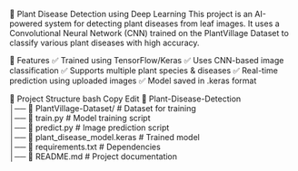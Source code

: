 🌱 Plant Disease Detection using Deep Learning
This project is an AI-powered system for detecting plant diseases from leaf images. It uses a Convolutional Neural Network (CNN) trained on the PlantVillage Dataset to classify various plant diseases with high accuracy.

📌 Features
✅ Trained using TensorFlow/Keras
✅ Uses CNN-based image classification
✅ Supports multiple plant species & diseases
✅ Real-time prediction using uploaded images
✅ Model saved in .keras format

📂 Project Structure
bash
Copy
Edit
📁 Plant-Disease-Detection  
│── 📁 PlantVillage-Dataset/   # Dataset for training  
│── 📄 train.py                # Model training script  
│── 📄 predict.py              # Image prediction script  
│── 📄 plant_disease_model.keras  # Trained model  
│── 📄 requirements.txt        # Dependencies  
│── 📄 README.md               # Project documentation 
